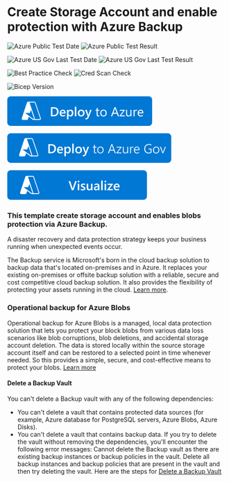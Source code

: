 # Create Storage Account and enable protection with Azure Backup

![Azure Public Test Date](https://azurequickstartsservice.blob.core.windows.net/badges/quickstarts/microsoft.dataprotection/backup-create-storage-account-enable-protection/PublicLastTestDate.svg)
![Azure Public Test Result](https://azurequickstartsservice.blob.core.windows.net/badges/quickstarts/microsoft.dataprotection/backup-create-storage-account-enable-protection/PublicDeployment.svg)

![Azure US Gov Last Test Date](https://azurequickstartsservice.blob.core.windows.net/badges/quickstarts/microsoft.dataprotection/backup-create-storage-account-enable-protection/FairfaxLastTestDate.svg)
![Azure US Gov Last Test Result](https://azurequickstartsservice.blob.core.windows.net/badges/quickstarts/microsoft.dataprotection/backup-create-storage-account-enable-protection/FairfaxDeployment.svg)

![Best Practice Check](https://azurequickstartsservice.blob.core.windows.net/badges/quickstarts/microsoft.dataprotection/backup-create-storage-account-enable-protection/BestPracticeResult.svg)
![Cred Scan Check](https://azurequickstartsservice.blob.core.windows.net/badges/quickstarts/microsoft.dataprotection/backup-create-storage-account-enable-protection/CredScanResult.svg)

![Bicep Version](https://azurequickstartsservice.blob.core.windows.net/badges/quickstarts/microsoft.dataprotection/backup-create-storage-account-enable-protection/BicepVersion.svg)

[![Deploy To Azure](https://raw.githubusercontent.com/Azure/azure-quickstart-templates/master/1-CONTRIBUTION-GUIDE/images/deploytoazure.svg?sanitize=true)](https://portal.azure.com/#create/Microsoft.Template/uri/https%3A%2F%2Fraw.githubusercontent.com%2FAzure%2Fazure-quickstart-templates%2Fmaster%2Fquickstarts%2Fmicrosoft.dataprotection%2Fbackup-create-storage-account-enable-protection%2Fazuredeploy.json)

[![Deploy To Azure US Gov](https://raw.githubusercontent.com/Azure/azure-quickstart-templates/master/1-CONTRIBUTION-GUIDE/images/deploytoazuregov.svg?sanitize=true)](https://portal.azure.us/#create/Microsoft.Template/uri/https%3A%2F%2Fraw.githubusercontent.com%2FAzure%2Fazure-quickstart-templates%2Fmaster%2Fquickstarts%2Fmicrosoft.dataprotection%2Fbackup-create-storage-account-enable-protection%2Fazuredeploy.json)

[![Visualize](https://raw.githubusercontent.com/Azure/azure-quickstart-templates/master/1-CONTRIBUTION-GUIDE/images/visualizebutton.svg?sanitize=true)](http://armviz.io/#/?load=https%3A%2F%2Fraw.githubusercontent.com%2FAzure%2Fazure-quickstart-templates%2Fmaster%2Fquickstarts%2Fmicrosoft.dataprotection%2Fbackup-create-storage-account-enable-protection%2Fazuredeploy.json)

### This template create storage account and enables blobs protection via Azure Backup.

A disaster recovery and data protection strategy keeps your business running when unexpected events occur.

The Backup service is Microsoft's born in the cloud backup solution to backup data that's located on-premises and in Azure. It replaces your existing on-premises or offsite backup solution with a reliable, secure and cost competitive cloud backup solution. It also provides the flexibility of protecting your assets running in the cloud. [Learn more](http://aka.ms/backup-learn-more/).

### Operational backup for Azure Blobs

Operational backup for Azure Blobs is a managed, local data protection solution that lets you protect your block blobs from various data loss scenarios like blob corruptions, blob deletions, and accidental storage account deletion. The data is stored locally within the source storage account itself and can be restored to a selected point in time whenever needed. So this provides a simple, secure, and cost-effective means to protect your blobs. [Learn more](https://docs.microsoft.com/en-us/azure/backup/blob-backup-overview)

#### Delete a Backup Vault
You can't delete a Backup vault with any of the following dependencies:
- You can't delete a vault that contains protected data sources (for example, Azure database for PostgreSQL servers, Azure Blobs, Azure Disks).
- You can't delete a vault that contains backup data.
If you try to delete the vault without removing the dependencies, you'll encounter the following error messages:
Cannot delete the Backup vault as there are existing backup instances or backup policies in the vault. Delete all backup instances and backup policies that are present in the vault and then try deleting the vault.
Here are the steps for [Delete a Backup Vault](https://docs.microsoft.com/en-us/azure/backup/backup-vault-overview#delete-a-backup-vault)
